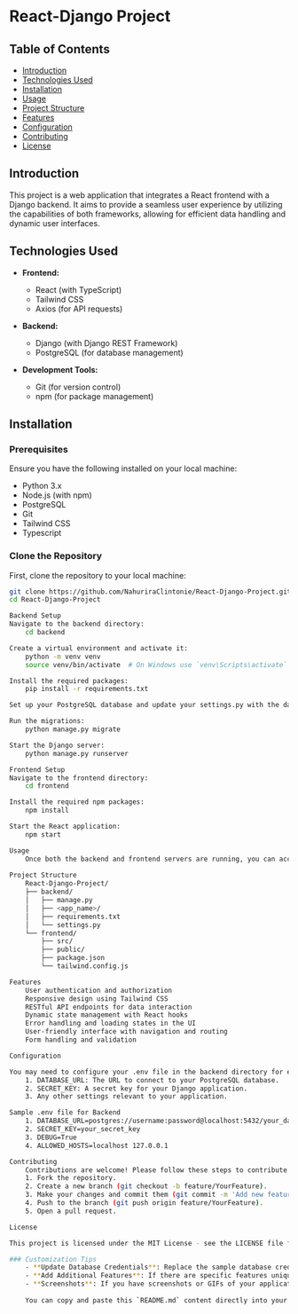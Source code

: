 # React-Django Project

## Table of Contents
- [Introduction](#introduction)
- [Technologies Used](#technologies-used)
- [Installation](#installation)
- [Usage](#usage)
- [Project Structure](#project-structure)
- [Features](#features)
- [Configuration](#configuration)
- [Contributing](#contributing)
- [License](#license)

## Introduction

This project is a web application that integrates a React frontend with a Django backend. It aims to provide a seamless user experience by utilizing the capabilities of both frameworks, allowing for efficient data handling and dynamic user interfaces.

## Technologies Used

- **Frontend:**
    - React (with TypeScript)
    - Tailwind CSS
    - Axios (for API requests)

- **Backend:**
    - Django (with Django REST Framework)
    - PostgreSQL (for database management)

- **Development Tools:**
    - Git (for version control)
    - npm (for package management)

## Installation

### Prerequisites

Ensure you have the following installed on your local machine:

- Python 3.x
- Node.js (with npm)
- PostgreSQL
- Git
- Tailwind CSS
- Typescript 

### Clone the Repository

First, clone the repository to your local machine:

```bash
git clone https://github.com/NahuriraClintonie/React-Django-Project.git
cd React-Django-Project

Backend Setup
Navigate to the backend directory:
    cd backend

Create a virtual environment and activate it:
    python -m venv venv
    source venv/bin/activate  # On Windows use `venv\Scripts\activate`

Install the required packages:
    pip install -r requirements.txt

Set up your PostgreSQL database and update your settings.py with the database configurations.

Run the migrations:
    python manage.py migrate

Start the Django server:
    python manage.py runserver

Frontend Setup
Navigate to the frontend directory:
    cd frontend

Install the required npm packages:
    npm install

Start the React application:
    npm start

Usage
    Once both the backend and frontend servers are running, you can access the application in your web browser at http://localhost:3000. The backend API can be accessed at http://localhost:8000/api.
    
Project Structure
    React-Django-Project/
    ├── backend/
    │   ├── manage.py
    │   ├── <app_name>/
    │   ├── requirements.txt
    │   └── settings.py
    └── frontend/
        ├── src/
        ├── public/
        ├── package.json
        └── tailwind.config.js

Features
    User authentication and authorization
    Responsive design using Tailwind CSS
    RESTful API endpoints for data interaction
    Dynamic state management with React hooks
    Error handling and loading states in the UI
    User-friendly interface with navigation and routing
    Form handling and validation

Configuration

You may need to configure your .env file in the backend directory for environment variables. Make sure to set your database connection parameters and any other necessary configurations, such as:
    1. DATABASE_URL: The URL to connect to your PostgreSQL database.
    2. SECRET_KEY: A secret key for your Django application.
    3. Any other settings relevant to your application.

Sample .env file for Backend
    1. DATABASE_URL=postgres://username:password@localhost:5432/your_database
    2. SECRET_KEY=your_secret_key
    3. DEBUG=True
    4. ALLOWED_HOSTS=localhost 127.0.0.1

Contributing
    Contributions are welcome! Please follow these steps to contribute:
    1. Fork the repository.
    2. Create a new branch (git checkout -b feature/YourFeature).
    3. Make your changes and commit them (git commit -m 'Add new feature').
    4. Push to the branch (git push origin feature/YourFeature).
    5. Open a pull request.

License

This project is licensed under the MIT License - see the LICENSE file for details.

### Customization Tips
    - **Update Database Credentials**: Replace the sample database credentials in the Configuration section with your actual database credentials.
    - **Add Additional Features**: If there are specific features unique to your project that are not listed, feel free to add them to the Features section.
    - **Screenshots**: If you have screenshots or GIFs of your application in action, consider adding them under the Features section or in a separate section titled "Screenshots."
    
    You can copy and paste this `README.md` content directly into your project’s `README.